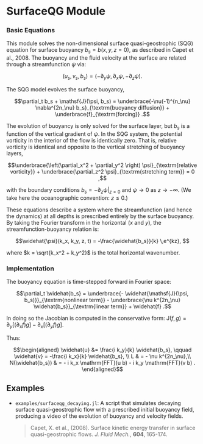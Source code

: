 # SurfaceQG Module

### Basic Equations

This module solves the non-dimensional surface quasi-geostrophic (SQG) equation for surface 
buoyancy $b_s = b(x, y, z=0)$, as described in Capet et al., 2008. The buoyancy and the fluid 
velocity at the surface are related through a streamfunction $\psi$ via:

```math
(u_s, v_s, b_s) = (-\partial_y \psi, \partial_x \psi, -\partial_z \psi) .
```

The SQG model evolves the surface buoyancy,

```math
\partial_t b_s + \mathsf{J}(\psi, b_s) = \underbrace{-\nu(-1)^{n_\nu} \nabla^{2n_\nu} b_s}_{\textrm{buoyancy diffusion}} + \underbrace{f}_{\textrm{forcing}} .
```

The evolution of buoyancy is only solved for the surface layer, but $b_s$ is a function of the vertical gradient of $\psi$. In the SQG system, the potential vorticity in the interior of the flow is identically zero. That is, relative vorticity is identical and opposite to the vertical stretching of buoyancy layers,

```math
\underbrace{\left(\partial_x^2 + \partial_y^2 \right) \psi}_{\textrm{relative vorticity}} + \underbrace{\partial_z^2 \psi}_{\textrm{stretching term}} = 0 ,
```

with the boundary conditions $b_s = -\partial_z\psi|_{z=0}$ and $\psi \rightarrow 0$ as $z \rightarrow -\infty$. (We take here the oceanographic convention: $z \le 0$.)

These equations describe a system where the streamfunction (and hence the dynamics) at all depths is prescribed entirely by the surface buoyancy. By taking the Fourier transform in the horizontal ($x$ and $y$), the streamfunction-buoyancy relation is:

```math
\widehat{\psi}(k_x, k_y, z, t) = -\frac{\widehat{b_s}}{k} \,e^{kz}, 
```

where $k = \sqrt{k_x^2 + k_y^2}$ is the total horizontal wavenumber.

### Implementation

The buoyancy equation is time-stepped forward in Fourier space:

```math
\partial_t \widehat{b_s} = \underbrace{- \widehat{\mathsf{J}(\psi, b_s)}}_{\textrm{nonlinear term}} - \underbrace{\nu k^{2n_\nu}  \widehat{b_s}}_{\textrm{linear term}} + \widehat{f} .
```

In doing so the Jacobian is computed in the conservative form: $\mathsf{J}(f,g) =
\partial_y [ (\partial_x f) g] -\partial_x[ (\partial_y f) g]$.

Thus:
```math
\begin{aligned}
\widehat{u} &= \frac{i k_y}{k} \widehat{b_s}, \qquad \widehat{v} = -\frac{i k_x}{k} \widehat{b_s}, \\
L & = - \nu k^{2n_\nu},\\
N(\widehat{b_s}) & = - i k_x \mathrm{FFT}(u b) - i k_y \mathrm{FFT}(v b) .
\end{aligned}
```


## Examples

- `examples/surfaceqg_decaying.jl`: A script that simulates decaying surface quasi-geostrophic flow with a prescribed initial buoyancy field, producing a video of the evolution of buoyancy and velocity fields.

  > Capet, X. et al., (2008). Surface kinetic energy transfer in surface quasi-geostrophic flows. *J. Fluid Mech.*, **604**, 165-174.
